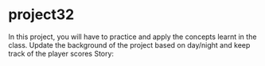 # project32
In this project, you will have to practice and apply the concepts learnt in the class. Update the background of the project based on day/night and keep track of the player scores Story:
